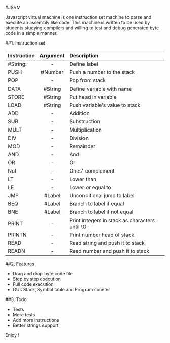 #JSVM

Javascript virtual machine is one instruction set machine to parse and execute an assembly like code. This machine is written to be used by students studying compilers and willing to test and debug generated byte code in a simple manner.

##1. Instruction set

| Instruction | Argument | Description                                    |
| ------------|:--------:| :----------------------------------------------|
| #String:    | -        | Define label                                   |
| PUSH        | #Number  | Push a number to the stack                     |
| POP         | -        | Pop from stack                                 |
| DATA        | #String  | Define variable with name                      |
| STORE       | #String  | Put head in variable                           |
| LOAD        | #String  | Push variable's value to stack                 |
| ADD         | -        | Addition                                       |
| SUB         | -        | Substruction                                   |
| MULT        | -        | Multiplication                                 |
| DIV         | -        | Division                                       |
| MOD         | -        | Remainder                                      |
| AND         | -        | And                                            |
| OR          | -        | Or                                             |
| Not         | -        | Ones' complement                               |
| LT          | -        | Lower than                                     |
| LE          | -        | Lower or equal to                              |
| JMP         | #Label   | Unconditional jump to label                    |
| BEQ         | #Label   | Branch to label if equal                       |
| BNE         | #Label   | Branch to label if not equal                   |
| PRINT       | -        | Print integers in stack as characters until \0 |
| PRINTN      | -        | Print number head of stack                     |
| READ        | -        | Read string and push it to stack               |
| READN       | -        | Read number and push it to stack               |
  

##2. Features

- Drag and drop byte code file
- Step by step execution
- Full code execution
- GUI: Stack, Symbol table and Program counter


##3. Todo

- Tests
- More tests
- Add more instructions
- Better strings support

Enjoy !
